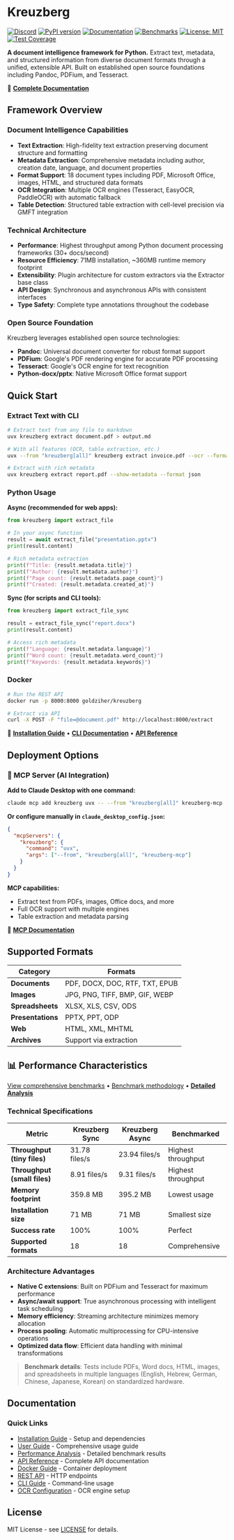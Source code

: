 # Kreuzberg

[![Discord](https://img.shields.io/badge/Discord-Join%20our%20community-7289da)](https://discord.gg/pXxagNK2zN)
[![PyPI version](https://badge.fury.io/py/kreuzberg.svg)](https://badge.fury.io/py/kreuzberg)
[![Documentation](https://img.shields.io/badge/docs-kreuzberg.dev-blue)](https://kreuzberg.dev/)
[![Benchmarks](https://img.shields.io/badge/benchmarks-fastest%20CPU-orange)](https://benchmarks.kreuzberg.dev/)
[![License: MIT](https://img.shields.io/badge/License-MIT-yellow.svg)](https://opensource.org/licenses/MIT)
[![Test Coverage](https://img.shields.io/badge/coverage-95%25-green)](https://github.com/Goldziher/kreuzberg)

**A document intelligence framework for Python.** Extract text, metadata, and structured information from diverse document formats through a unified, extensible API. Built on established open source foundations including Pandoc, PDFium, and Tesseract.

📖 **[Complete Documentation](https://kreuzberg.dev/)**

## Framework Overview

### Document Intelligence Capabilities

- **Text Extraction**: High-fidelity text extraction preserving document structure and formatting
- **Metadata Extraction**: Comprehensive metadata including author, creation date, language, and document properties
- **Format Support**: 18 document types including PDF, Microsoft Office, images, HTML, and structured data formats
- **OCR Integration**: Multiple OCR engines (Tesseract, EasyOCR, PaddleOCR) with automatic fallback
- **Table Detection**: Structured table extraction with cell-level precision via GMFT integration

### Technical Architecture

- **Performance**: Highest throughput among Python document processing frameworks (30+ docs/second)
- **Resource Efficiency**: 71MB installation, ~360MB runtime memory footprint
- **Extensibility**: Plugin architecture for custom extractors via the Extractor base class
- **API Design**: Synchronous and asynchronous APIs with consistent interfaces
- **Type Safety**: Complete type annotations throughout the codebase

### Open Source Foundation

Kreuzberg leverages established open source technologies:

- **Pandoc**: Universal document converter for robust format support
- **PDFium**: Google's PDF rendering engine for accurate PDF processing
- **Tesseract**: Google's OCR engine for text recognition
- **Python-docx/pptx**: Native Microsoft Office format support

## Quick Start

### Extract Text with CLI

```bash
# Extract text from any file to markdown
uvx kreuzberg extract document.pdf > output.md

# With all features (OCR, table extraction, etc.)
uvx --from "kreuzberg[all]" kreuzberg extract invoice.pdf --ocr --format markdown

# Extract with rich metadata
uvx kreuzberg extract report.pdf --show-metadata --format json
```

### Python Usage

**Async (recommended for web apps):**

```python
from kreuzberg import extract_file

# In your async function
result = await extract_file("presentation.pptx")
print(result.content)

# Rich metadata extraction
print(f"Title: {result.metadata.title}")
print(f"Author: {result.metadata.author}")
print(f"Page count: {result.metadata.page_count}")
print(f"Created: {result.metadata.created_at}")
```

**Sync (for scripts and CLI tools):**

```python
from kreuzberg import extract_file_sync

result = extract_file_sync("report.docx")
print(result.content)

# Access rich metadata
print(f"Language: {result.metadata.language}")
print(f"Word count: {result.metadata.word_count}")
print(f"Keywords: {result.metadata.keywords}")
```

### Docker

```bash
# Run the REST API
docker run -p 8000:8000 goldziher/kreuzberg

# Extract via API
curl -X POST -F "file=@document.pdf" http://localhost:8000/extract
```

📖 **[Installation Guide](https://kreuzberg.dev/getting-started/installation/)** • **[CLI Documentation](https://kreuzberg.dev/cli/)** • **[API Reference](https://kreuzberg.dev/api-reference/)**

## Deployment Options

### 🤖 MCP Server (AI Integration)

**Add to Claude Desktop with one command:**

```bash
claude mcp add kreuzberg uvx -- --from "kreuzberg[all]" kreuzberg-mcp
```

**Or configure manually in `claude_desktop_config.json`:**

```json
{
  "mcpServers": {
    "kreuzberg": {
      "command": "uvx",
      "args": ["--from", "kreuzberg[all]", "kreuzberg-mcp"]
    }
  }
}
```

**MCP capabilities:**

- Extract text from PDFs, images, Office docs, and more
- Full OCR support with multiple engines
- Table extraction and metadata parsing

📖 **[MCP Documentation](https://kreuzberg.dev/user-guide/mcp-server/)**

## Supported Formats

| Category          | Formats                        |
| ----------------- | ------------------------------ |
| **Documents**     | PDF, DOCX, DOC, RTF, TXT, EPUB |
| **Images**        | JPG, PNG, TIFF, BMP, GIF, WEBP |
| **Spreadsheets**  | XLSX, XLS, CSV, ODS            |
| **Presentations** | PPTX, PPT, ODP                 |
| **Web**           | HTML, XML, MHTML               |
| **Archives**      | Support via extraction         |

## 📊 Performance Characteristics

[View comprehensive benchmarks](https://benchmarks.kreuzberg.dev/) • [Benchmark methodology](https://github.com/Goldziher/python-text-extraction-libs-benchmarks) • [**Detailed Analysis**](https://kreuzberg.dev/performance-analysis/)

### Technical Specifications

| Metric                       | Kreuzberg Sync | Kreuzberg Async | Benchmarked        |
| ---------------------------- | -------------- | --------------- | ------------------ |
| **Throughput (tiny files)**  | 31.78 files/s  | 23.94 files/s   | Highest throughput |
| **Throughput (small files)** | 8.91 files/s   | 9.31 files/s    | Highest throughput |
| **Memory footprint**         | 359.8 MB       | 395.2 MB        | Lowest usage       |
| **Installation size**        | 71 MB          | 71 MB           | Smallest size      |
| **Success rate**             | 100%           | 100%            | Perfect            |
| **Supported formats**        | 18             | 18              | Comprehensive      |

### Architecture Advantages

- **Native C extensions**: Built on PDFium and Tesseract for maximum performance
- **Async/await support**: True asynchronous processing with intelligent task scheduling
- **Memory efficiency**: Streaming architecture minimizes memory allocation
- **Process pooling**: Automatic multiprocessing for CPU-intensive operations
- **Optimized data flow**: Efficient data handling with minimal transformations

> **Benchmark details**: Tests include PDFs, Word docs, HTML, images, and spreadsheets in multiple languages (English, Hebrew, German, Chinese, Japanese, Korean) on standardized hardware.

## Documentation

### Quick Links

- [Installation Guide](https://kreuzberg.dev/getting-started/installation/) - Setup and dependencies
- [User Guide](https://kreuzberg.dev/user-guide/) - Comprehensive usage guide
- [Performance Analysis](https://kreuzberg.dev/performance-analysis/) - Detailed benchmark results
- [API Reference](https://kreuzberg.dev/api-reference/) - Complete API documentation
- [Docker Guide](https://kreuzberg.dev/user-guide/docker/) - Container deployment
- [REST API](https://kreuzberg.dev/user-guide/api-server/) - HTTP endpoints
- [CLI Guide](https://kreuzberg.dev/cli/) - Command-line usage
- [OCR Configuration](https://kreuzberg.dev/user-guide/ocr-configuration/) - OCR engine setup

## License

MIT License - see [LICENSE](LICENSE) for details.
